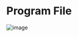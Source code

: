 <h1>Program File </h1>

![image](https://github.com/user-attachments/assets/bab742b2-0b8e-4916-9507-68ea4795cabf)
